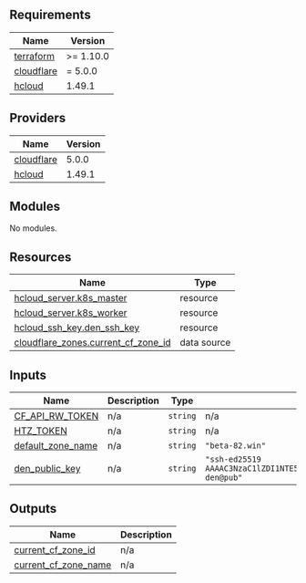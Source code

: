 <!-- BEGIN_TF_DOCS -->
## Requirements

| Name | Version |
|------|---------|
| <a name="requirement_terraform"></a> [terraform](#requirement\_terraform) | >= 1.10.0 |
| <a name="requirement_cloudflare"></a> [cloudflare](#requirement\_cloudflare) | = 5.0.0 |
| <a name="requirement_hcloud"></a> [hcloud](#requirement\_hcloud) | 1.49.1 |

## Providers

| Name | Version |
|------|---------|
| <a name="provider_cloudflare"></a> [cloudflare](#provider\_cloudflare) | 5.0.0 |
| <a name="provider_hcloud"></a> [hcloud](#provider\_hcloud) | 1.49.1 |

## Modules

No modules.

## Resources

| Name | Type |
|------|------|
| [hcloud_server.k8s_master](https://registry.terraform.io/providers/hetznercloud/hcloud/1.49.1/docs/resources/server) | resource |
| [hcloud_server.k8s_worker](https://registry.terraform.io/providers/hetznercloud/hcloud/1.49.1/docs/resources/server) | resource |
| [hcloud_ssh_key.den_ssh_key](https://registry.terraform.io/providers/hetznercloud/hcloud/1.49.1/docs/resources/ssh_key) | resource |
| [cloudflare_zones.current_cf_zone_id](https://registry.terraform.io/providers/cloudflare/cloudflare/5.0.0/docs/data-sources/zones) | data source |

## Inputs

| Name | Description | Type | Default | Required |
|------|-------------|------|---------|:--------:|
| <a name="input_CF_API_RW_TOKEN"></a> [CF\_API\_RW\_TOKEN](#input\_CF\_API\_RW\_TOKEN) | n/a | `string` | n/a | yes |
| <a name="input_HTZ_TOKEN"></a> [HTZ\_TOKEN](#input\_HTZ\_TOKEN) | n/a | `string` | n/a | yes |
| <a name="input_default_zone_name"></a> [default\_zone\_name](#input\_default\_zone\_name) | n/a | `string` | `"beta-82.win"` | no |
| <a name="input_den_public_key"></a> [den\_public\_key](#input\_den\_public\_key) | n/a | `string` | `"ssh-ed25519 AAAAC3NzaC1lZDI1NTE5AAAAIO7MRK0SR14QnaopknO/V74zRhlZpbHCX8vefJg1nQha den@pub"` | no |

## Outputs

| Name | Description |
|------|-------------|
| <a name="output_current_cf_zone_id"></a> [current\_cf\_zone\_id](#output\_current\_cf\_zone\_id) | n/a |
| <a name="output_current_cf_zone_name"></a> [current\_cf\_zone\_name](#output\_current\_cf\_zone\_name) | n/a |
<!-- END_TF_DOCS -->